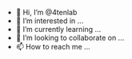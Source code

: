 - 👋 Hi, I’m @4tenlab
- 👀 I’m interested in ...
- 🌱 I’m currently learning ...
- 💞️ I’m looking to collaborate on ...
- 📫 How to reach me ...

<!---
4tenlab/4tenlab is a ✨ special ✨ repository because its `README.md` (this file) appears on your GitHub profile.
You can click the Preview link to take a look at your changes.
--->
